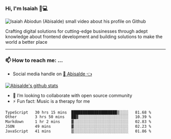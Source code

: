 ### Hi, I'm Isaiah 🌻💻

<img src="https://res.cloudinary.com/abisalde/image/upload/c_scale,h_311,w_816/v1616039512/Abisalde_github.gif" alt="Isaiah Abiodun (Abisalde) small video about his profile on Github">

Crafting digital solutions for cutting-edge businesses through adept knowledge about frontend development and building solutions to make the world a better place
<hr>

### 📫 How to reach me: ...
- Social media handle on <a href="https://twitter.com/abisalde">🔔  Abisalde   👈</a>


[![Abisalde's github stats](https://github-readme-stats.vercel.app/api?username=abisalde)](https://github.com/abisalde/github-readme-stats)

- 👯 I’m looking to collaborate with open source community
- ⚡ Fun fact: Music is a therapy for me


<!--
**abisalde/Abisalde** is a ✨ _special_ ✨ repository because its `README.md` (this file) appears on your GitHub profile.

Here are some ideas to get you started:


- 👯 I’m looking to collaborate with open source community
- 🤔 I’m looking for help with ...
- 💬 Ask me about ...
- 📫 How to reach me: ...
- 😄 Pronouns: ...
- ⚡ Fun fact: ...
-->

<!--START_SECTION:waka-->

```txt
TypeScript   30 hrs 15 mins  ████████████████████▒░░░░   81.68 %
Other        3 hrs 50 mins   ██▓░░░░░░░░░░░░░░░░░░░░░░   10.39 %
Markdown     1 hr 2 mins     ▓░░░░░░░░░░░░░░░░░░░░░░░░   02.83 %
JSON         49 mins         ▓░░░░░░░░░░░░░░░░░░░░░░░░   02.23 %
JavaScript   41 mins         ▒░░░░░░░░░░░░░░░░░░░░░░░░   01.86 %
```

<!--END_SECTION:waka-->

